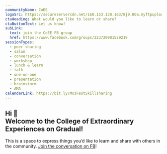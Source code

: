```yaml
---
communityName: CoEE
logoSrc: https://secureservercdn.net/160.153.138.163/8j9.80a.myftpupload.com/wp-content/uploads/2020/02/SVG_coee-white-owl-1.svg
ctaHeading: What would you like to learn or share?
ctaButtonText: Let us know!
subLink:
  text: join the CoEE FB group
  href: https://www.facebook.com/groups/223720981529219
sessionTypes:
  - peer sharing
  - salon
  - conversation
  - workshop
  - lunch & learn
  - talk
  - one-on-one
  - presentation
  - brainstorm
  - AMA
calendarLink: https://bit.ly/MozFestSkillsharing
---
```


## Hi 👋 <br /> Welcome to the College of Extraordinary Experiences on Gradual!

This is a space to express things you’d like to learn and share with others in the community. [Join the conversation on FB](https://www.facebook.com/groups/223720981529219)! 